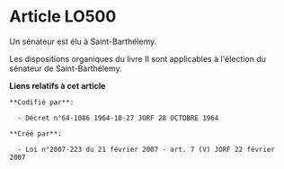 # Article LO500

Un sénateur est élu à Saint-Barthélemy.

Les dispositions organiques du livre II sont applicables à l'élection du sénateur de Saint-Barthélemy.

**Liens relatifs à cet article**

	**Codifié par**:

	  - Décret n°64-1086 1964-10-27 JORF 28 OCTOBRE 1964

	**Créé par**:

	  - Loi n°2007-223 du 21 février 2007 - art. 7 (V) JORF 22 février 2007
